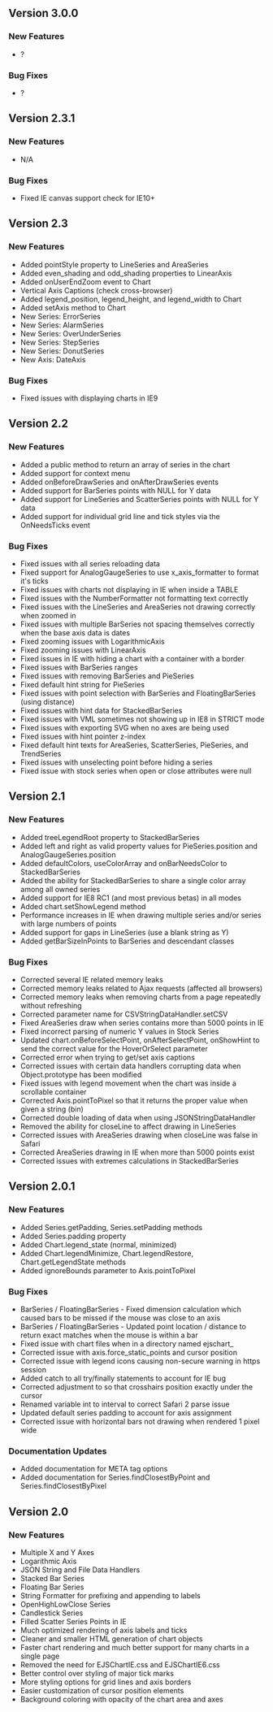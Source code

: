 
## Version 3.0.0

### New Features

 - ?

### Bug Fixes

 - ?

## Version 2.3.1

### New Features

 - N/A

### Bug Fixes

 - Fixed IE canvas support check for IE10+

## Version 2.3

### New Features

 - Added pointStyle property to LineSeries and AreaSeries
 - Added even_shading and odd_shading properties to LinearAxis
 - Added onUserEndZoom event to Chart
 - Vertical Axis Captions (check cross-browser)
 - Added legend_position, legend_height, and legend_width to Chart
 - Added setAxis method to Chart
 - New Series: ErrorSeries
 - New Series: AlarmSeries
 - New Series: OverUnderSeries
 - New Series: StepSeries
 - New Series: DonutSeries
 - New Axis: DateAxis
	
### Bug Fixes

 - Fixed issues with displaying charts in IE9

## Version 2.2

### New Features

 - Added a public method to return an array of series in the chart
 - Added support for context menu
 - Added onBeforeDrawSeries and onAfterDrawSeries events
 - Added support for BarSeries points with NULL for Y data
 - Added support for LineSeries and ScatterSeries points with NULL for Y data
 - Added support for individual grid line and tick styles via the OnNeedsTicks event

### Bug Fixes

 - Fixed issues with all series reloading data
 - Fixed support for AnalogGaugeSeries to use x_axis_formatter to format it's ticks
 - Fixed issues with charts not displaying in IE when inside a TABLE
 - Fixed issues with the NumberFormatter not formatting text correctly
 - Fixed issues with the LineSeries and AreaSeries not drawing correctly when zoomed in
 - Fixed issues with multiple BarSeries not spacing themselves correctly when the base axis data is dates
 - Fixed zooming issues with LogarithmicAxis
 - Fixed zooming issues with LinearAxis
 - Fixed issues in IE with hiding a chart with a container with a border
 - Fixed issues with BarSeries ranges
 - Fixed issues with removing BarSeries and PieSeries
 - Fixed default hint string for PieSeries
 - Fixed issues with point selection with BarSeries and FloatingBarSeries (using distance)
 - Fixed issues with hint data for StackedBarSeries
 - Fixed issues with VML sometimes not showing up in IE8 in STRICT mode
 - Fixed issues with exporting SVG when no axes are being used
 - Fixed issues with hint pointer z-index
 - Fixed default hint texts for AreaSeries, ScatterSeries, PieSeries, and TrendSeries
 - Fixed issues with unselecting point before hiding a series
 - Fixed issue with stock series when open or close attributes were null

## Version 2.1

### New Features

 - Added treeLegendRoot property to StackedBarSeries
 - Added left and right as valid property values for PieSeries.position and AnalogGaugeSeries.position
 - Added defaultColors, useColorArray and onBarNeedsColor to StackedBarSeries
 - Added the ability for StackedBarSeries to share a single color array among all owned series
 - Added support for IE8 RC1 (and most previous betas) in all modes
 - Added chart.setShowLegend method
 - Performance increases in IE when drawing multiple series and/or series with large numbers of points
 - Added support for gaps in LineSeries (use a blank string as Y)
 - Added getBarSizeInPoints to BarSeries and descendant classes

### Bug Fixes

 - Corrected several IE related memory leaks
 - Corrected memory leaks related to Ajax requests (affected all browsers)
 - Corrected memory leaks when removing charts from a page repeatedly without refreshing
 - Corrected parameter name for CSVStringDataHandler.setCSV
 - Fixed AreaSeries draw when series contains more than 5000 points in IE
 - Fixed incorrect parsing of numeric Y values in Stock Series
 - Updated chart.onBeforeSelectPoint, onAfterSelectPoint, onShowHint to send the correct value for the HoverOrSelect parameter
 - Corrected error when trying to get/set axis captions
 - Corrected issues with certain data handlers corrupting data when Object.prototype has been modified
 - Fixed issues with legend movement when the chart was inside a scrollable container
 - Corrected Axis.pointToPixel so that it returns the proper value when given a string (bin)
 - Corrected double loading of data when using JSONStringDataHandler
 - Removed the ability for closeLine to affect drawing in LineSeries
 - Corrected issues with AreaSeries drawing when closeLine was false in Safari
 - Corrected AreaSeries drawing in IE when more than 5000 points exist
 - Corrected issues with extremes calculations in StackedBarSeries

## Version 2.0.1

### New Features

 - Added Series.getPadding, Series.setPadding methods
 - Added Series.padding property
 - Added Chart.legend_state (normal, minimized)
 - Added Chart.legendMinimize, Chart.legendRestore, Chart.getLegendState methods
 - Added ignoreBounds parameter to Axis.pointToPixel

### Bug Fixes

 - BarSeries / FloatingBarSeries - Fixed dimension calculation which caused bars to be missed if the mouse was close to an axis
 - BarSeries / FloatingBarSeries - Updated point location / distance to return exact matches when the mouse is within a bar
 - Fixed issue with chart files when in a directory named ejschart_
 - Corrected issue with axis.force_static_points and cursor position
 - Corrected issue with legend icons causing non-secure warning in https session
 - Added catch to all try/finally statements to account for IE bug
 - Corrected adjustment to so that crosshairs position exactly under the cursor
 - Renamed variable int to interval to correct Safari 2 parse issue
 - Updated default series padding to account for axis assignment
 - Corrected issue with horizontal bars not drawing when rendered 1 pixel wide

### Documentation Updates

 - Added documentation for META tag options
 - Added documentation for Series.findClosestByPoint and Series.findClosestByPixel

## Version 2.0

### New Features

 - Multiple X and Y Axes
 - Logarithmic Axis
 - JSON String and File Data Handlers
 - Stacked Bar Series
 - Floating Bar Series
 - String Formatter for prefixing and appending to labels
 - OpenHighLowClose Series
 - Candlestick Series
 - Filled Scatter Series Points in IE
 - Much optimized rendering of axis labels and ticks
 - Cleaner and smaller HTML generation of chart objects
 - Faster chart rendering and much better support for many charts in a single page
 - Removed the need for EJSChartIE.css and EJSChartIE6.css
 - Better control over styling of major tick marks
 - More styling options for grid lines and axis borders
 - Easier customization of cursor position elements
 - Background coloring with opacity of the chart area and axes
